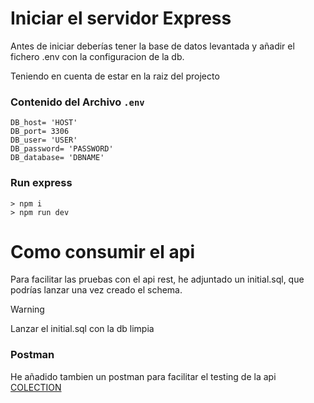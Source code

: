 # Iniciar el servidor Express

Antes de iniciar deberías tener la base de datos levantada y añadir el fichero
.env con la configuracion de la db.

Teniendo en cuenta de estar en  la raiz del projecto

### Contenido del Archivo `.env`
````
DB_host= 'HOST'
DB_port= 3306
DB_user= 'USER'
DB_password= 'PASSWORD'
DB_database= 'DBNAME'
````

### Run express
````
> npm i
> npm run dev
````

# Como consumir el api

Para facilitar las pruebas con el api rest, he adjuntado un initial.sql, que podrías lanzar una vez creado el schema.

> [!WARNING]  
> Lanzar el initial.sql con la db limpia

### Postman
He añadido tambien un postman para facilitar el testing de la api [COLECTION](docs/modulo-4-evaluacion.postman_collection.json)
